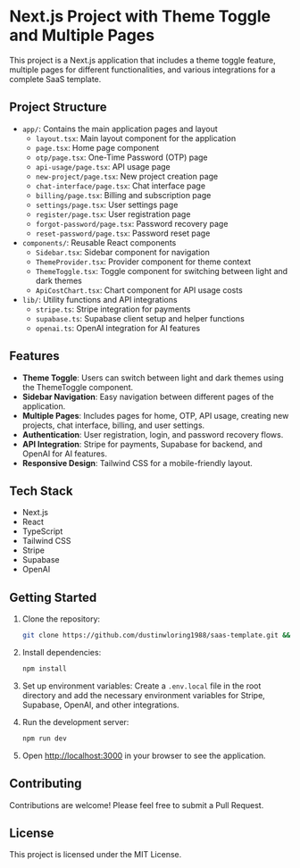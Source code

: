 # Next.js Project with Theme Toggle and Multiple Pages

This project is a Next.js application that includes a theme toggle feature, multiple pages for different functionalities, and various integrations for a complete SaaS template.

## Project Structure

- `app/`: Contains the main application pages and layout
  - `layout.tsx`: Main layout component for the application
  - `page.tsx`: Home page component
  - `otp/page.tsx`: One-Time Password (OTP) page
  - `api-usage/page.tsx`: API usage page
  - `new-project/page.tsx`: New project creation page
  - `chat-interface/page.tsx`: Chat interface page
  - `billing/page.tsx`: Billing and subscription page
  - `settings/page.tsx`: User settings page
  - `register/page.tsx`: User registration page
  - `forgot-password/page.tsx`: Password recovery page
  - `reset-password/page.tsx`: Password reset page
- `components/`: Reusable React components
  - `Sidebar.tsx`: Sidebar component for navigation
  - `ThemeProvider.tsx`: Provider component for theme context
  - `ThemeToggle.tsx`: Toggle component for switching between light and dark themes
  - `ApiCostChart.tsx`: Chart component for API usage costs
- `lib/`: Utility functions and API integrations
  - `stripe.ts`: Stripe integration for payments
  - `supabase.ts`: Supabase client setup and helper functions
  - `openai.ts`: OpenAI integration for AI features

## Features

- **Theme Toggle**: Users can switch between light and dark themes using the ThemeToggle component.
- **Sidebar Navigation**: Easy navigation between different pages of the application.
- **Multiple Pages**: Includes pages for home, OTP, API usage, creating new projects, chat interface, billing, and user settings.
- **Authentication**: User registration, login, and password recovery flows.
- **API Integration**: Stripe for payments, Supabase for backend, and OpenAI for AI features.
- **Responsive Design**: Tailwind CSS for a mobile-friendly layout.

## Tech Stack

- Next.js
- React
- TypeScript
- Tailwind CSS
- Stripe
- Supabase
- OpenAI

## Getting Started

1. Clone the repository:
   ```bash
   git clone https://github.com/dustinwloring1988/saas-template.git && cd saas-template
   ```

2. Install dependencies:
   ```bash
   npm install
   ```

3. Set up environment variables:
   Create a `.env.local` file in the root directory and add the necessary environment variables for Stripe, Supabase, OpenAI, and other integrations.

4. Run the development server:
   ```bash
   npm run dev
   ```

5. Open [http://localhost:3000](http://localhost:3000) in your browser to see the application.

## Contributing

Contributions are welcome! Please feel free to submit a Pull Request.

## License

This project is licensed under the MIT License.

